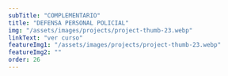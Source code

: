 ```yaml
---
subTitle: "COMPLEMENTARIO" 
title: "DEFENSA PERSONAL POLICIAL"
img: "/assets/images/projects/project-thumb-23.webp"
linkText: "ver curso"
featureImg1: "/assets/images/projects/project-thumb-23.webp"
featureImg2: ""
order: 26
---
```

